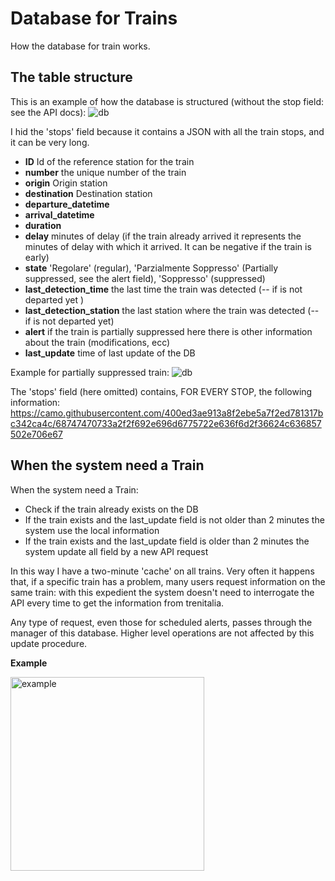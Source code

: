 # Database for Trains

How the database for train works.

## The table structure

This is an example of how the database is structured (without the stop field: see the API docs):
![db](https://i.imgur.com/k4kbNX1.png)

I hid the 'stops' field because it contains a JSON with all the train stops, and it can be very long.

* **ID** Id of the reference station for the train
* **number** the unique number of the train
* **origin** Origin station
* **destination** Destination station
* **departure_datetime**
* **arrival_datetime**
* **duration**
* **delay** minutes of delay (if the train already arrived it represents the minutes of delay with which it arrived. It can be negative if the train is early)
* **state** 'Regolare' (regular), 'Parzialmente Soppresso' (Partially suppressed, see the alert field), 'Soppresso' (suppressed)
* **last_detection_time** the last time the train was detected (-- if is not departed yet )
* **last_detection_station** the last station where the train was detected (-- if is not departed yet)
* **alert** if the train is partially suppressed here there is other information about the train (modifications, ecc) 
* **last_update** time of last update of the DB

Example for partially suppressed train:
![db](https://i.imgur.com/98hF1H2.png)

The 'stops' field (here omitted) contains, FOR EVERY STOP, the following information: https://camo.githubusercontent.com/400ed3ae913a8f2ebe5a7f2ed781317bc342ca4c/68747470733a2f2f692e696d6775722e636f6d2f36624c636857502e706e67

## When the system need a Train
When the system need a Train:
* Check if the train already exists on the DB
* If the train exists and the last_update field is not older than 2 minutes the system use the local information
* If the train exists and the last_update field is older than 2 minutes the system update all field by a new API request 

In this way I have a two-minute 'cache' on all trains.
Very often it happens that, if a specific train has a problem, many users request information on the same train: with this expedient the system doesn't need to interrogate the API every time to get the information from trenitalia.

Any type of request, even those for scheduled alerts, passes through the manager of this database. Higher level operations are not affected by this update procedure.


**Example**

<img src="https://i.imgur.com/IJVNzQP.jpg" alt="example" width="310px" align="center"/>
